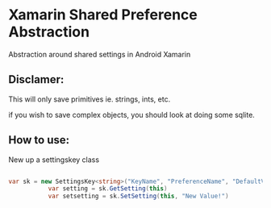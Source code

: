 Xamarin Shared Preference Abstraction
==================

Abstraction around shared settings in Android Xamarin

## Disclamer:

This will only save primitives ie. strings, ints, etc.

if you wish to save complex objects, you should look at doing some sqlite.


## How to use:

New up a settingskey class

````c#

var sk = new SettingsKey<string>("KeyName", "PreferenceName", "DefaultValuehere");
           var setting = sk.GetSetting(this)
		   var setsetting = sk.SetSetting(this, "New Value!")

````
